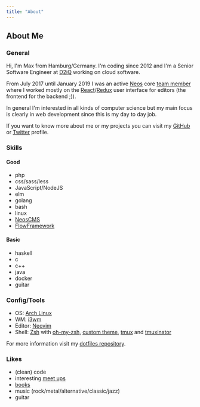 ```yaml
---
title: "About"
---
```


## About Me

### General

Hi, I'm Max from Hamburg/Germany. I'm coding since 2012 and I'm a Senior Software Engineer at [D2iQ](https://d2iq.com) working on cloud software.

From July 2017 until January 2019 I was an active [Neos](https://www.neos.io) core [team member](https://www.neos.io/community/teams.html) where I worked mostly on the [React](https://reactjs.org/)/[Redux](https://redux.js.org/) user interface for editors (the frontend for the backend ;)).

In general I'm interested in all kinds of computer science but my main focus is clearly in web development since this is my day to day job.

If you want to know more about me or my projects you can visit my [GitHub](https://github.com/mstruebing) or [Twitter](https://twitter.com/mxstrbng) profile.

### Skills

#### Good

- php
- css/sass/less
- JavaScript/NodeJS
- elm
- golang
- bash
- linux
- [NeosCMS](https://www.neos.io)
- [FlowFramework](https://flow.neos.io)

#### Basic

- haskell
- c
- c++
- java
- docker
- guitar

### Config/Tools

- OS: [Arch Linux](https://www.archlinux.org/)
- WM: [i3wm](https://i3wm.org/)
- Editor: [Neovim](https://neovim.io/)
- Shell: [Zsh](http://www.zsh.org/) with [oh-my-zsh](https://github.com/robbyrussell/oh-my-zsh), [custom theme](https://github.com/mstruebing/dotfiles/blob/master/.mstruebing.zsh-theme), [tmux](https://tmux.github.io/) and [tmuxinator](https://github.com/tmuxinator/tmuxinator)

For more information visit my [dotfiles repository](https://github.com/mstruebing/dotfiles).

### Likes

- (clean) code
- interesting [meet ups](https://www.meetup.com/de-DE/members/185647988/?op=&memberId=185647988)
- [books](https://www.goodreads.com/user/show/54062005-max)
- music (rock/metal/alternative/classic/jazz)
- guitar
